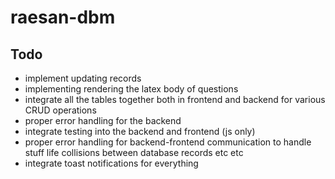 # raesan-dbm

## Todo

- implement updating records
- implementing rendering the latex body of questions
- integrate all the tables together both in frontend and backend for various CRUD operations
- proper error handling for the backend
- integrate testing into the backend and frontend (js only)
- proper error handling for backend-frontend communication to handle stuff life collisions between database records etc etc
- integrate toast notifications for everything
